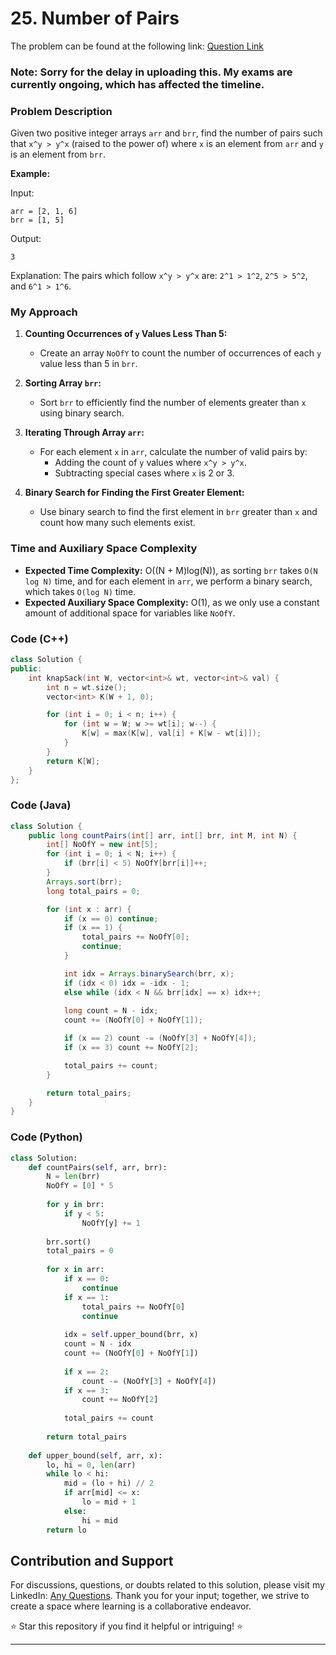 # <b>25. Number of Pairs</b>

The problem can be found at the following link: [Question Link](https://www.geeksforgeeks.org/problems/number-of-pairs-1587115620/1)


### Note: Sorry for the delay in uploading this. My exams are currently ongoing, which has affected the timeline.

### Problem Description

Given two positive integer arrays `arr` and `brr`, find the number of pairs such that `x^y > y^x` (raised to the power of) where `x` is an element from `arr` and `y` is an element from `brr`.

**Example:**

Input:
```
arr = [2, 1, 6]
brr = [1, 5]
```
Output:
```
3
```
Explanation: The pairs which follow `x^y > y^x` are: `2^1 > 1^2`, `2^5 > 5^2`, and `6^1 > 1^6`.

### My Approach

1. **Counting Occurrences of `y` Values Less Than 5:**
   - Create an array `NoOfY` to count the number of occurrences of each `y` value less than 5 in `brr`.

2. **Sorting Array `brr`:**
   - Sort `brr` to efficiently find the number of elements greater than `x` using binary search.

3. **Iterating Through Array `arr`:**
   - For each element `x` in `arr`, calculate the number of valid pairs by:
     - Adding the count of `y` values where `x^y > y^x`.
     - Subtracting special cases where `x` is 2 or 3.

4. **Binary Search for Finding the First Greater Element:**
   - Use binary search to find the first element in `brr` greater than `x` and count how many such elements exist.

### Time and Auxiliary Space Complexity

- **Expected Time Complexity:** O((N + M)log(N)), as sorting `brr` takes `O(N log N)` time, and for each element in `arr`, we perform a binary search, which takes `O(log N)` time.
- **Expected Auxiliary Space Complexity:** O(1), as we only use a constant amount of additional space for variables like `NoOfY`.

### Code (C++)

```cpp
class Solution {
public:
    int knapSack(int W, vector<int>& wt, vector<int>& val) {
        int n = wt.size();
        vector<int> K(W + 1, 0);

        for (int i = 0; i < n; i++) {
            for (int w = W; w >= wt[i]; w--) {
                K[w] = max(K[w], val[i] + K[w - wt[i]]);
            }
        }
        return K[W];
    }
};
```

### Code (Java)

```java
class Solution {
    public long countPairs(int[] arr, int[] brr, int M, int N) {
        int[] NoOfY = new int[5];
        for (int i = 0; i < N; i++) {
            if (brr[i] < 5) NoOfY[brr[i]]++;
        }
        Arrays.sort(brr);
        long total_pairs = 0;

        for (int x : arr) {
            if (x == 0) continue;
            if (x == 1) {
                total_pairs += NoOfY[0];
                continue;
            }

            int idx = Arrays.binarySearch(brr, x);
            if (idx < 0) idx = -idx - 1;
            else while (idx < N && brr[idx] == x) idx++;
            
            long count = N - idx;
            count += (NoOfY[0] + NoOfY[1]);

            if (x == 2) count -= (NoOfY[3] + NoOfY[4]);
            if (x == 3) count += NoOfY[2];

            total_pairs += count;
        }

        return total_pairs;
    }
}
```

### Code (Python)

```python
class Solution:
    def countPairs(self, arr, brr):
        N = len(brr)
        NoOfY = [0] * 5
        
        for y in brr:
            if y < 5:
                NoOfY[y] += 1
        
        brr.sort()
        total_pairs = 0
        
        for x in arr:
            if x == 0:
                continue
            if x == 1:
                total_pairs += NoOfY[0]
                continue
            
            idx = self.upper_bound(brr, x)
            count = N - idx
            count += (NoOfY[0] + NoOfY[1])
            
            if x == 2:
                count -= (NoOfY[3] + NoOfY[4])
            if x == 3:
                count += NoOfY[2]
            
            total_pairs += count
        
        return total_pairs
    
    def upper_bound(self, arr, x):
        lo, hi = 0, len(arr)
        while lo < hi:
            mid = (lo + hi) // 2
            if arr[mid] <= x:
                lo = mid + 1
            else:
                hi = mid
        return lo
```

## Contribution and Support

For discussions, questions, or doubts related to this solution, please visit my LinkedIn: [Any Questions](https://www.linkedin.com/in/het-patel-8b110525a/). Thank you for your input; together, we strive to create a space where learning is a collaborative endeavor.

⭐ Star this repository if you find it helpful or intriguing! ⭐

---
